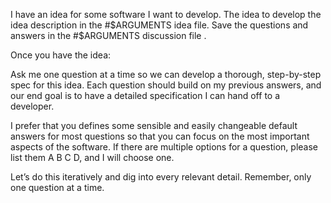 I have an idea for some software I want to develop.
The idea to develop the idea description in the #$ARGUMENTS idea file.
Save the questions and answers in the #$ARGUMENTS discussion file .

Once you have the idea:

Ask me one question at a time so we can develop a thorough, step-by-step spec for this idea. Each question should build on my previous answers, and our end goal is to have a detailed specification I can hand off to a developer. 

I prefer that you defines some sensible and easily changeable default answers for most questions so that you can focus on the most important aspects of the software. If there are multiple options for a question, please list them A B C D, and I will choose one.

Let’s do this iteratively and dig into every relevant detail. Remember, only one question at a time.